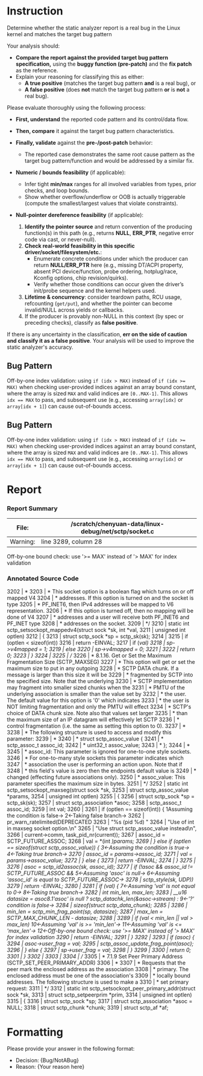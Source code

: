 # Instruction

Determine whether the static analyzer report is a real bug in the Linux kernel and matches the target bug pattern

Your analysis should:
- **Compare the report against the provided target bug pattern specification,** using the **buggy function (pre-patch)** and the **fix patch** as the reference.
- Explain your reasoning for classifying this as either:
  - **A true positive** (matches the target bug pattern **and** is a real bug), or
  - **A false positive** (does **not** match the target bug pattern **or** is **not** a real bug).

Please evaluate thoroughly using the following process:

- **First, understand** the reported code pattern and its control/data flow.
- **Then, compare** it against the target bug pattern characteristics.
- **Finally, validate** against the **pre-/post-patch** behavior:
  - The reported case demonstrates the same root cause pattern as the target bug pattern/function and would be addressed by a similar fix.

- **Numeric / bounds feasibility** (if applicable):
  - Infer tight **min/max** ranges for all involved variables from types, prior checks, and loop bounds.
  - Show whether overflow/underflow or OOB is actually triggerable (compute the smallest/largest values that violate constraints).

- **Null-pointer dereference feasibility** (if applicable):
  1. **Identify the pointer source** and return convention of the producing function(s) in this path (e.g., returns **NULL**, **ERR_PTR**, negative error code via cast, or never-null).
  2. **Check real-world feasibility in this specific driver/socket/filesystem/etc.**:
     - Enumerate concrete conditions under which the producer can return **NULL/ERR_PTR** here (e.g., missing DT/ACPI property, absent PCI device/function, probe ordering, hotplug/race, Kconfig options, chip revision/quirks).
     - Verify whether those conditions can occur given the driver’s init/probe sequence and the kernel helpers used.
  3. **Lifetime & concurrency**: consider teardown paths, RCU usage, refcounting (`get/put`), and whether the pointer can become invalid/NULL across yields or callbacks.
  4. If the producer is provably non-NULL in this context (by spec or preceding checks), classify as **false positive**.

If there is any uncertainty in the classification, **err on the side of caution and classify it as a false positive**. Your analysis will be used to improve the static analyzer's accuracy.

## Bug Pattern

Off-by-one index validation: using `if (idx > MAX)` instead of `if (idx >= MAX)` when checking user-provided indices against an array bound constant, where the array is sized `MAX` and valid indices are `[0..MAX-1]`. This allows `idx == MAX` to pass, and subsequent use (e.g., accessing `array[idx]` or `array[idx + 1]`) can cause out-of-bounds access.

## Bug Pattern

Off-by-one index validation: using `if (idx > MAX)` instead of `if (idx >= MAX)` when checking user-provided indices against an array bound constant, where the array is sized `MAX` and valid indices are `[0..MAX-1]`. This allows `idx == MAX` to pass, and subsequent use (e.g., accessing `array[idx]` or `array[idx + 1]`) can cause out-of-bounds access.

# Report

### Report Summary

File:| /scratch/chenyuan-data/linux-debug/net/sctp/socket.c
---|---
Warning:| line 3289, column 28
Off-by-one bound check: use '>= MAX' instead of '> MAX' for index validation

### Annotated Source Code


3202  |  *
3203  |  * This socket option is a boolean flag which turns on or off mapped V4
3204  |  * addresses.  If this option is turned on and the socket is type
3205  |  * PF_INET6, then IPv4 addresses will be mapped to V6 representation.
3206  |  * If this option is turned off, then no mapping will be done of V4
3207  |  * addresses and a user will receive both PF_INET6 and PF_INET type
3208  |  * addresses on the socket.
3209  |  */
3210  | static int sctp_setsockopt_mappedv4(struct sock *sk, int *val,
3211  |  unsigned int optlen)
3212  | {
3213  |  struct sctp_sock *sp = sctp_sk(sk);
3214  |
3215  |  if (optlen < sizeof(int))
3216  |  return -EINVAL;
3217  |  if (*val)
3218  | 		sp->v4mapped = 1;
3219  |  else
3220  | 		sp->v4mapped = 0;
3221  |
3222  |  return 0;
3223  | }
3224  |
3225  | /*
3226  |  * 8.1.16.  Get or Set the Maximum Fragmentation Size (SCTP_MAXSEG)
3227  |  * This option will get or set the maximum size to put in any outgoing
3228  |  * SCTP DATA chunk.  If a message is larger than this size it will be
3229  |  * fragmented by SCTP into the specified size.  Note that the underlying
3230  |  * SCTP implementation may fragment into smaller sized chunks when the
3231  |  * PMTU of the underlying association is smaller than the value set by
3232  |  * the user.  The default value for this option is '0' which indicates
3233  |  * the user is NOT limiting fragmentation and only the PMTU will effect
3234  |  * SCTP's choice of DATA chunk size.  Note also that values set larger
3235  |  * than the maximum size of an IP datagram will effectively let SCTP
3236  |  * control fragmentation (i.e. the same as setting this option to 0).
3237  |  *
3238  |  * The following structure is used to access and modify this parameter:
3239  |  *
3240  |  * struct sctp_assoc_value {
3241  |  *   sctp_assoc_t assoc_id;
3242  |  *   uint32_t assoc_value;
3243  |  * };
3244  |  *
3245  |  * assoc_id:  This parameter is ignored for one-to-one style sockets.
3246  |  *    For one-to-many style sockets this parameter indicates which
3247  |  *    association the user is performing an action upon.  Note that if
3248  |  *    this field's value is zero then the endpoints default value is
3249  |  *    changed (effecting future associations only).
3250  |  * assoc_value:  This parameter specifies the maximum size in bytes.
3251  |  */
3252  | static int sctp_setsockopt_maxseg(struct sock *sk,
3253  |  struct sctp_assoc_value *params,
3254  |  unsigned int optlen)
3255  | {
3256  |  struct sctp_sock *sp = sctp_sk(sk);
3257  |  struct sctp_association *asoc;
3258  | 	sctp_assoc_t assoc_id;
3259  |  int val;
3260  |
3261  |  if (optlen == sizeof(int)) {
    1Assuming the condition is false→
    2←Taking false branch→
3262  |  pr_warn_ratelimited(DEPRECATED
3263  |  "%s (pid %d) "
3264  |  "Use of int in maxseg socket option.\n"
3265  |  "Use struct sctp_assoc_value instead\n",
3266  |  current->comm, task_pid_nr(current));
3267  | 		assoc_id = SCTP_FUTURE_ASSOC;
3268  | 		val = *(int *)params;
3269  | 	} else if (optlen == sizeof(struct sctp_assoc_value)) {
    3←Assuming the condition is true→
    4←Taking true branch→
3270  |  assoc_id = params->assoc_id;
3271  |  val = params->assoc_value;
3272  | 	} else {
3273  |  return -EINVAL;
3274  | 	}
3275  |
3276  |  asoc = sctp_id2assoc(sk, assoc_id);
3277  |  if (!asoc && assoc_id != SCTP_FUTURE_ASSOC &&
    5←Assuming 'asoc' is null→
    6←Assuming 'assoc_id' is equal to SCTP_FUTURE_ASSOC→
3278  |  sctp_style(sk, UDP))
3279  |  return -EINVAL;
3280  |
3281  |  if (val) {
    7←Assuming 'val' is not equal to 0→
    8←Taking true branch→
3282  |  int min_len, max_len;
3283  |  __u16 datasize = asoc8.1'asoc' is null ? sctp_datachk_len(&asoc->stream) :
    9←'?' condition is false→
3284  |  sizeof(struct sctp_data_chunk);
3285  |
3286  | 		min_len = sctp_min_frag_point(sp, datasize);
3287  | 		max_len = SCTP_MAX_CHUNK_LEN - datasize;
3288  |
3289  |  if (val < min_len || val > max_len)
    10←Assuming 'val' is >= 'min_len'→
    11←Assuming 'val' is <= 'max_len'→
    12←Off-by-one bound check: use '>= MAX' instead of '> MAX' for index validation
3290  |  return -EINVAL;
3291  | 	}
3292  |
3293  |  if (asoc) {
3294  | 		asoc->user_frag = val;
3295  | 		sctp_assoc_update_frag_point(asoc);
3296  | 	} else {
3297  | 		sp->user_frag = val;
3298  | 	}
3299  |
3300  |  return 0;
3301  | }
3302  |
3303  |
3304  | /*
3305  |  *  7.1.9 Set Peer Primary Address (SCTP_SET_PEER_PRIMARY_ADDR)
3306  |  *
3307  |  *   Requests that the peer mark the enclosed address as the association
3308  |  *   primary. The enclosed address must be one of the association's
3309  |  *   locally bound addresses. The following structure is used to make a
3310  |  *   set primary request:
3311  |  */
3312  | static int sctp_setsockopt_peer_primary_addr(struct sock *sk,
3313  |  struct sctp_setpeerprim *prim,
3314  |  unsigned int optlen)
3315  | {
3316  |  struct sctp_sock	*sp;
3317  |  struct sctp_association	*asoc = NULL;
3318  |  struct sctp_chunk	*chunk;
3319  |  struct sctp_af		*af;

# Formatting

Please provide your answer in the following format:

- Decision: {Bug/NotABug}
- Reason: {Your reason here}
